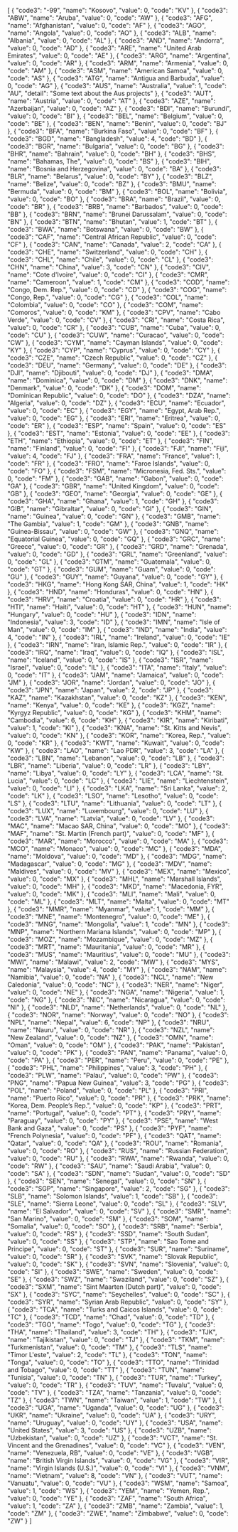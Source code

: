 [
	{
		"code3": "-99",
		"name": "Kosovo",
		"value": 0,
		"code": "KV"
	},
	{
		"code3": "ABW",
		"name": "Aruba",
		"value": 0,
		"code": "AW"
	},
	{
		"code3": "AFG",
		"name": "Afghanistan",
		"value": 0,
		"code": "AF"
	},
	{
		"code3": "AGO",
		"name": "Angola",
		"value": 0,
		"code": "AO"
	},
	{
		"code3": "ALB",
		"name": "Albania",
		"value": 0,
		"code": "AL"
	},
	{
		"code3": "AND",
		"name": "Andorra",
		"value": 0,
		"code": "AD"
	},
	{
		"code3": "ARE",
		"name": "United Arab Emirates",
		"value": 0,
		"code": "AE"
	},
	{
		"code3": "ARG",
		"name": "Argentina",
		"value": 0,
		"code": "AR"
	},
	{
		"code3": "ARM",
		"name": "Armenia",
		"value": 0,
		"code": "AM"
	},
	{
		"code3": "ASM",
		"name": "American Samoa",
		"value": 0,
		"code": "AS"
	},
	{
		"code3": "ATG",
		"name": "Antigua and Barbuda",
		"value": 0,
		"code": "AG"
	},
	{
		"code3": "AUS",
		"name": "Australia",
		"value": 1,
		"code": "AU",
		"detail": "Some text about the Aus projects"
	},
	{
		"code3": "AUT",
		"name": "Austria",
		"value": 0,
		"code": "AT"
	},
	{
		"code3": "AZE",
		"name": "Azerbaijan",
		"value": 0,
		"code": "AZ"
	},
	{
		"code3": "BDI",
		"name": "Burundi",
		"value": 0,
		"code": "BI"
	},
	{
		"code3": "BEL",
		"name": "Belgium",
		"value": 0,
		"code": "BE"
	},
	{
		"code3": "BEN",
		"name": "Benin",
		"value": 0,
		"code": "BJ"
	},
	{
		"code3": "BFA",
		"name": "Burkina Faso",
		"value": 0,
		"code": "BF"
	},
	{
		"code3": "BGD",
		"name": "Bangladesh",
		"value": 4,
		"code": "BD"
	},
	{
		"code3": "BGR",
		"name": "Bulgaria",
		"value": 0,
		"code": "BG"
	},
	{
		"code3": "BHR",
		"name": "Bahrain",
		"value": 0,
		"code": "BH"
	},
	{
		"code3": "BHS",
		"name": "Bahamas, The",
		"value": 0,
		"code": "BS"
	},
	{
		"code3": "BIH",
		"name": "Bosnia and Herzegovina",
		"value": 0,
		"code": "BA"
	},
	{
		"code3": "BLR",
		"name": "Belarus",
		"value": 0,
		"code": "BY"
	},
	{
		"code3": "BLZ",
		"name": "Belize",
		"value": 0,
		"code": "BZ"
	},
	{
		"code3": "BMU",
		"name": "Bermuda",
		"value": 0,
		"code": "BM"
	},
	{
		"code3": "BOL",
		"name": "Bolivia",
		"value": 0,
		"code": "BO"
	},
	{
		"code3": "BRA",
		"name": "Brazil",
		"value": 0,
		"code": "BR"
	},
	{
		"code3": "BRB",
		"name": "Barbados",
		"value": 0,
		"code": "BB"
	},
	{
		"code3": "BRN",
		"name": "Brunei Darussalam",
		"value": 0,
		"code": "BN"
	},
	{
		"code3": "BTN",
		"name": "Bhutan",
		"value": 1,
		"code": "BT"
	},
	{
		"code3": "BWA",
		"name": "Botswana",
		"value": 0,
		"code": "BW"
	},
	{
		"code3": "CAF",
		"name": "Central African Republic",
		"value": 0,
		"code": "CF"
	},
	{
		"code3": "CAN",
		"name": "Canada",
		"value": 2,
		"code": "CA"
	},
	{
		"code3": "CHE",
		"name": "Switzerland",
		"value": 0,
		"code": "CH"
	},
	{
		"code3": "CHL",
		"name": "Chile",
		"value": 0,
		"code": "CL"
	},
	{
		"code3": "CHN",
		"name": "China",
		"value": 3,
		"code": "CN"
	},
	{
		"code3": "CIV",
		"name": "Cote d'Ivoire",
		"value": 0,
		"code": "CI"
	},
	{
		"code3": "CMR",
		"name": "Cameroon",
		"value": 1,
		"code": "CM"
	},
	{
		"code3": "COD",
		"name": "Congo, Dem. Rep.",
		"value": 0,
		"code": "CD"
	},
	{
		"code3": "COG",
		"name": "Congo, Rep.",
		"value": 0,
		"code": "CG"
	},
	{
		"code3": "COL",
		"name": "Colombia",
		"value": 0,
		"code": "CO"
	},
	{
		"code3": "COM",
		"name": "Comoros",
		"value": 0,
		"code": "KM"
	},
	{
		"code3": "CPV",
		"name": "Cabo Verde",
		"value": 0,
		"code": "CV"
	},
	{
		"code3": "CRI",
		"name": "Costa Rica",
		"value": 0,
		"code": "CR"
	},
	{
		"code3": "CUB",
		"name": "Cuba",
		"value": 0,
		"code": "CU"
	},
	{
		"code3": "CUW",
		"name": "Curacao",
		"value": 0,
		"code": "CW"
	},
	{
		"code3": "CYM",
		"name": "Cayman Islands",
		"value": 0,
		"code": "KY"
	},
	{
		"code3": "CYP",
		"name": "Cyprus",
		"value": 0,
		"code": "CY"
	},
	{
		"code3": "CZE",
		"name": "Czech Republic",
		"value": 0,
		"code": "CZ"
	},
	{
		"code3": "DEU",
		"name": "Germany",
		"value": 0,
		"code": "DE"
	},
	{
		"code3": "DJI",
		"name": "Djibouti",
		"value": 0,
		"code": "DJ"
	},
	{
		"code3": "DMA",
		"name": "Dominica",
		"value": 0,
		"code": "DM"
	},
	{
		"code3": "DNK",
		"name": "Denmark",
		"value": 0,
		"code": "DK"
	},
	{
		"code3": "DOM",
		"name": "Dominican Republic",
		"value": 0,
		"code": "DO"
	},
	{
		"code3": "DZA",
		"name": "Algeria",
		"value": 0,
		"code": "DZ"
	},
	{
		"code3": "ECU",
		"name": "Ecuador",
		"value": 0,
		"code": "EC"
	},
	{
		"code3": "EGY",
		"name": "Egypt, Arab Rep.",
		"value": 0,
		"code": "EG"
	},
	{
		"code3": "ERI",
		"name": "Eritrea",
		"value": 0,
		"code": "ER"
	},
	{
		"code3": "ESP",
		"name": "Spain",
		"value": 0,
		"code": "ES"
	},
	{
		"code3": "EST",
		"name": "Estonia",
		"value": 0,
		"code": "EE"
	},
	{
		"code3": "ETH",
		"name": "Ethiopia",
		"value": 0,
		"code": "ET"
	},
	{
		"code3": "FIN",
		"name": "Finland",
		"value": 0,
		"code": "FI"
	},
	{
		"code3": "FJI",
		"name": "Fiji",
		"value": 4,
		"code": "FJ"
	},
	{
		"code3": "FRA",
		"name": "France",
		"value": 1,
		"code": "FR"
	},
	{
		"code3": "FRO",
		"name": "Faroe Islands",
		"value": 0,
		"code": "FO"
	},
	{
		"code3": "FSM",
		"name": "Micronesia, Fed. Sts.",
		"value": 0,
		"code": "FM"
	},
	{
		"code3": "GAB",
		"name": "Gabon",
		"value": 0,
		"code": "GA"
	},
	{
		"code3": "GBR",
		"name": "United Kingdom",
		"value": 0,
		"code": "GB"
	},
	{
		"code3": "GEO",
		"name": "Georgia",
		"value": 0,
		"code": "GE"
	},
	{
		"code3": "GHA",
		"name": "Ghana",
		"value": 1,
		"code": "GH"
	},
	{
		"code3": "GIB",
		"name": "Gibraltar",
		"value": 0,
		"code": "GI"
	},
	{
		"code3": "GIN",
		"name": "Guinea",
		"value": 0,
		"code": "GN"
	},
	{
		"code3": "GMB",
		"name": "The Gambia",
		"value": 1,
		"code": "GM"
	},
	{
		"code3": "GNB",
		"name": "Guinea-Bissau",
		"value": 0,
		"code": "GW"
	},
	{
		"code3": "GNQ",
		"name": "Equatorial Guinea",
		"value": 0,
		"code": "GQ"
	},
	{
		"code3": "GRC",
		"name": "Greece",
		"value": 0,
		"code": "GR"
	},
	{
		"code3": "GRD",
		"name": "Grenada",
		"value": 0,
		"code": "GD"
	},
	{
		"code3": "GRL",
		"name": "Greenland",
		"value": 0,
		"code": "GL"
	},
	{
		"code3": "GTM",
		"name": "Guatemala",
		"value": 0,
		"code": "GT"
	},
	{
		"code3": "GUM",
		"name": "Guam",
		"value": 0,
		"code": "GU"
	},
	{
		"code3": "GUY",
		"name": "Guyana",
		"value": 0,
		"code": "GY"
	},
	{
		"code3": "HKG",
		"name": "Hong Kong SAR, China",
		"value": 1,
		"code": "HK"
	},
	{
		"code3": "HND",
		"name": "Honduras",
		"value": 0,
		"code": "HN"
	},
	{
		"code3": "HRV",
		"name": "Croatia",
		"value": 0,
		"code": "HR"
	},
	{
		"code3": "HTI",
		"name": "Haiti",
		"value": 0,
		"code": "HT"
	},
	{
		"code3": "HUN",
		"name": "Hungary",
		"value": 0,
		"code": "HU"
	},
	{
		"code3": "IDN",
		"name": "Indonesia",
		"value": 3,
		"code": "ID"
	},
	{
		"code3": "IMN",
		"name": "Isle of Man",
		"value": 0,
		"code": "IM"
	},
	{
		"code3": "IND",
		"name": "India",
		"value": 4,
		"code": "IN"
	},
	{
		"code3": "IRL",
		"name": "Ireland",
		"value": 0,
		"code": "IE"
	},
	{
		"code3": "IRN",
		"name": "Iran, Islamic Rep.",
		"value": 0,
		"code": "IR"
	},
	{
		"code3": "IRQ",
		"name": "Iraq",
		"value": 0,
		"code": "IQ"
	},
	{
		"code3": "ISL",
		"name": "Iceland",
		"value": 0,
		"code": "IS"
	},
	{
		"code3": "ISR",
		"name": "Israel",
		"value": 0,
		"code": "IL"
	},
	{
		"code3": "ITA",
		"name": "Italy",
		"value": 0,
		"code": "IT"
	},
	{
		"code3": "JAM",
		"name": "Jamaica",
		"value": 0,
		"code": "JM"
	},
	{
		"code3": "JOR",
		"name": "Jordan",
		"value": 0,
		"code": "JO"
	},
	{
		"code3": "JPN",
		"name": "Japan",
		"value": 2,
		"code": "JP"
	},
	{
		"code3": "KAZ",
		"name": "Kazakhstan",
		"value": 0,
		"code": "KZ"
	},
	{
		"code3": "KEN",
		"name": "Kenya",
		"value": 0,
		"code": "KE"
	},
	{
		"code3": "KGZ",
		"name": "Kyrgyz Republic",
		"value": 0,
		"code": "KG"
	},
	{
		"code3": "KHM",
		"name": "Cambodia",
		"value": 6,
		"code": "KH"
	},
	{
		"code3": "KIR",
		"name": "Kiribati",
		"value": 1,
		"code": "KI"
	},
	{
		"code3": "KNA",
		"name": "St. Kitts and Nevis",
		"value": 0,
		"code": "KN"
	},
	{
		"code3": "KOR",
		"name": "Korea, Rep.",
		"value": 0,
		"code": "KR"
	},
	{
		"code3": "KWT",
		"name": "Kuwait",
		"value": 0,
		"code": "KW"
	},
	{
		"code3": "LAO",
		"name": "Lao PDR",
		"value": 3,
		"code": "LA"
	},
	{
		"code3": "LBN",
		"name": "Lebanon",
		"value": 0,
		"code": "LB"
	},
	{
		"code3": "LBR",
		"name": "Liberia",
		"value": 0,
		"code": "LR"
	},
	{
		"code3": "LBY",
		"name": "Libya",
		"value": 0,
		"code": "LY"
	},
	{
		"code3": "LCA",
		"name": "St. Lucia",
		"value": 0,
		"code": "LC"
	},
	{
		"code3": "LIE",
		"name": "Liechtenstein",
		"value": 0,
		"code": "LI"
	},
	{
		"code3": "LKA",
		"name": "Sri Lanka",
		"value": 2,
		"code": "LK"
	},
	{
		"code3": "LSO",
		"name": "Lesotho",
		"value": 0,
		"code": "LS"
	},
	{
		"code3": "LTU",
		"name": "Lithuania",
		"value": 0,
		"code": "LT"
	},
	{
		"code3": "LUX",
		"name": "Luxembourg",
		"value": 0,
		"code": "LU"
	},
	{
		"code3": "LVA",
		"name": "Latvia",
		"value": 0,
		"code": "LV"
	},
	{
		"code3": "MAC",
		"name": "Macao SAR, China",
		"value": 0,
		"code": "MO"
	},
	{
		"code3": "MAF",
		"name": "St. Martin (French part)",
		"value": 0,
		"code": "MF"
	},
	{
		"code3": "MAR",
		"name": "Morocco",
		"value": 0,
		"code": "MA"
	},
	{
		"code3": "MCO",
		"name": "Monaco",
		"value": 0,
		"code": "MC"
	},
	{
		"code3": "MDA",
		"name": "Moldova",
		"value": 0,
		"code": "MD"
	},
	{
		"code3": "MDG",
		"name": "Madagascar",
		"value": 0,
		"code": "MG"
	},
	{
		"code3": "MDV",
		"name": "Maldives",
		"value": 0,
		"code": "MV"
	},
	{
		"code3": "MEX",
		"name": "Mexico",
		"value": 0,
		"code": "MX"
	},
	{
		"code3": "MHL",
		"name": "Marshall Islands",
		"value": 0,
		"code": "MH"
	},
	{
		"code3": "MKD",
		"name": "Macedonia, FYR",
		"value": 0,
		"code": "MK"
	},
	{
		"code3": "MLI",
		"name": "Mali",
		"value": 0,
		"code": "ML"
	},
	{
		"code3": "MLT",
		"name": "Malta",
		"value": 0,
		"code": "MT"
	},
	{
		"code3": "MMR",
		"name": "Myanmar",
		"value": 1,
		"code": "MM"
	},
	{
		"code3": "MNE",
		"name": "Montenegro",
		"value": 0,
		"code": "ME"
	},
	{
		"code3": "MNG",
		"name": "Mongolia",
		"value": 1,
		"code": "MN"
	},
	{
		"code3": "MNP",
		"name": "Northern Mariana Islands",
		"value": 0,
		"code": "MP"
	},
	{
		"code3": "MOZ",
		"name": "Mozambique",
		"value": 0,
		"code": "MZ"
	},
	{
		"code3": "MRT",
		"name": "Mauritania",
		"value": 0,
		"code": "MR"
	},
	{
		"code3": "MUS",
		"name": "Mauritius",
		"value": 0,
		"code": "MU"
	},
	{
		"code3": "MWI",
		"name": "Malawi",
		"value": 2,
		"code": "MW"
	},
	{
		"code3": "MYS",
		"name": "Malaysia",
		"value": 4,
		"code": "MY"
	},
	{
		"code3": "NAM",
		"name": "Namibia",
		"value": 0,
		"code": "NA"
	},
	{
		"code3": "NCL",
		"name": "New Caledonia",
		"value": 0,
		"code": "NC"
	},
	{
		"code3": "NER",
		"name": "Niger",
		"value": 0,
		"code": "NE"
	},
	{
		"code3": "NGA",
		"name": "Nigeria",
		"value": 1,
		"code": "NG"
	},
	{
		"code3": "NIC",
		"name": "Nicaragua",
		"value": 0,
		"code": "NI"
	},
	{
		"code3": "NLD",
		"name": "Netherlands",
		"value": 0,
		"code": "NL"
	},
	{
		"code3": "NOR",
		"name": "Norway",
		"value": 0,
		"code": "NO"
	},
	{
		"code3": "NPL",
		"name": "Nepal",
		"value": 6,
		"code": "NP"
	},
	{
		"code3": "NRU",
		"name": "Nauru",
		"value": 0,
		"code": "NR"
	},
	{
		"code3": "NZL",
		"name": "New Zealand",
		"value": 0,
		"code": "NZ"
	},
	{
		"code3": "OMN",
		"name": "Oman",
		"value": 0,
		"code": "OM"
	},
	{
		"code3": "PAK",
		"name": "Pakistan",
		"value": 0,
		"code": "PK"
	},
	{
		"code3": "PAN",
		"name": "Panama",
		"value": 0,
		"code": "PA"
	},
	{
		"code3": "PER",
		"name": "Peru",
		"value": 0,
		"code": "PE"
	},
	{
		"code3": "PHL",
		"name": "Philippines",
		"value": 3,
		"code": "PH"
	},
	{
		"code3": "PLW",
		"name": "Palau",
		"value": 0,
		"code": "PW"
	},
	{
		"code3": "PNG",
		"name": "Papua New Guinea",
		"value": 3,
		"code": "PG"
	},
	{
		"code3": "POL",
		"name": "Poland",
		"value": 0,
		"code": "PL"
	},
	{
		"code3": "PRI",
		"name": "Puerto Rico",
		"value": 0,
		"code": "PR"
	},
	{
		"code3": "PRK",
		"name": "Korea, Dem. People’s Rep.",
		"value": 0,
		"code": "KP"
	},
	{
		"code3": "PRT",
		"name": "Portugal",
		"value": 0,
		"code": "PT"
	},
	{
		"code3": "PRY",
		"name": "Paraguay",
		"value": 0,
		"code": "PY"
	},
	{
		"code3": "PSE",
		"name": "West Bank and Gaza",
		"value": 0,
		"code": "PS"
	},
	{
		"code3": "PYF",
		"name": "French Polynesia",
		"value": 0,
		"code": "PF"
	},
	{
		"code3": "QAT",
		"name": "Qatar",
		"value": 0,
		"code": "QA"
	},
	{
		"code3": "ROU",
		"name": "Romania",
		"value": 0,
		"code": "RO"
	},
	{
		"code3": "RUS",
		"name": "Russian Federation",
		"value": 0,
		"code": "RU"
	},
	{
		"code3": "RWA",
		"name": "Rwanda",
		"value": 0,
		"code": "RW"
	},
	{
		"code3": "SAU",
		"name": "Saudi Arabia",
		"value": 0,
		"code": "SA"
	},
	{
		"code3": "SDN",
		"name": "Sudan",
		"value": 0,
		"code": "SD"
	},
	{
		"code3": "SEN",
		"name": "Senegal",
		"value": 0,
		"code": "SN"
	},
	{
		"code3": "SGP",
		"name": "Singapore",
		"value": 2,
		"code": "SG"
	},
	{
		"code3": "SLB",
		"name": "Solomon Islands",
		"value": 1,
		"code": "SB"
	},
	{
		"code3": "SLE",
		"name": "Sierra Leone",
		"value": 0,
		"code": "SL"
	},
	{
		"code3": "SLV",
		"name": "El Salvador",
		"value": 0,
		"code": "SV"
	},
	{
		"code3": "SMR",
		"name": "San Marino",
		"value": 0,
		"code": "SM"
	},
	{
		"code3": "SOM",
		"name": "Somalia",
		"value": 0,
		"code": "SO"
	},
	{
		"code3": "SRB",
		"name": "Serbia",
		"value": 0,
		"code": "RS"
	},
	{
		"code3": "SSD",
		"name": "South Sudan",
		"value": 0,
		"code": "SS"
	},
	{
		"code3": "STP",
		"name": "Sao Tome and Principe",
		"value": 0,
		"code": "ST"
	},
	{
		"code3": "SUR",
		"name": "Suriname",
		"value": 0,
		"code": "SR"
	},
	{
		"code3": "SVK",
		"name": "Slovak Republic",
		"value": 0,
		"code": "SK"
	},
	{
		"code3": "SVN",
		"name": "Slovenia",
		"value": 0,
		"code": "SI"
	},
	{
		"code3": "SWE",
		"name": "Sweden",
		"value": 0,
		"code": "SE"
	},
	{
		"code3": "SWZ",
		"name": "Swaziland",
		"value": 0,
		"code": "SZ"
	},
	{
		"code3": "SXM",
		"name": "Sint Maarten (Dutch part)",
		"value": 0,
		"code": "SX"
	},
	{
		"code3": "SYC",
		"name": "Seychelles",
		"value": 0,
		"code": "SC"
	},
	{
		"code3": "SYR",
		"name": "Syrian Arab Republic",
		"value": 0,
		"code": "SY"
	},
	{
		"code3": "TCA",
		"name": "Turks and Caicos Islands",
		"value": 0,
		"code": "TC"
	},
	{
		"code3": "TCD",
		"name": "Chad",
		"value": 0,
		"code": "TD"
	},
	{
		"code3": "TGO",
		"name": "Togo",
		"value": 0,
		"code": "TG"
	},
	{
		"code3": "THA",
		"name": "Thailand",
		"value": 3,
		"code": "TH"
	},
	{
		"code3": "TJK",
		"name": "Tajikistan",
		"value": 0,
		"code": "TJ"
	},
	{
		"code3": "TKM",
		"name": "Turkmenistan",
		"value": 0,
		"code": "TM"
	},
	{
		"code3": "TLS",
		"name": "Timor L'este",
		"value": 2,
		"code": "TL"
	},
	{
		"code3": "TON",
		"name": "Tonga",
		"value": 0,
		"code": "TO"
	},
	{
		"code3": "TTO",
		"name": "Trinidad and Tobago",
		"value": 0,
		"code": "TT"
	},
	{
		"code3": "TUN",
		"name": "Tunisia",
		"value": 0,
		"code": "TN"
	},
	{
		"code3": "TUR",
		"name": "Turkey",
		"value": 0,
		"code": "TR"
	},
	{
		"code3": "TUV",
		"name": "Tuvalu",
		"value": 0,
		"code": "TV"
	},
	{
		"code3": "TZA",
		"name": "Tanzania",
		"value": 0,
		"code": "TZ"
	},
	{
		"code3": "TWN",
		"name": "Taiwan",
		"value": 1,
		"code": "TW"
	},
	{
		"code3": "UGA",
		"name": "Uganda",
		"value": 0,
		"code": "UG"
	},
	{
		"code3": "UKR",
		"name": "Ukraine",
		"value": 0,
		"code": "UA"
	},
	{
		"code3": "URY",
		"name": "Uruguay",
		"value": 0,
		"code": "UY"
	},
	{
		"code3": "USA",
		"name": "United States",
		"value": 3,
		"code": "US"
	},
	{
		"code3": "UZB",
		"name": "Uzbekistan",
		"value": 0,
		"code": "UZ"
	},
	{
		"code3": "VCT",
		"name": "St. Vincent and the Grenadines",
		"value": 0,
		"code": "VC"
	},
	{
		"code3": "VEN",
		"name": "Venezuela, RB",
		"value": 0,
		"code": "VE"
	},
	{
		"code3": "VGB",
		"name": "British Virgin Islands",
		"value": 0,
		"code": "VG"
	},
	{
		"code3": "VIR",
		"name": "Virgin Islands (U.S.)",
		"value": 0,
		"code": "VI"
	},
	{
		"code3": "VNM",
		"name": "Vietnam",
		"value": 8,
		"code": "VN"
	},
	{
		"code3": "VUT",
		"name": "Vanuatu",
		"value": 0,
		"code": "VU"
	},
	{
		"code3": "WSM",
		"name": "Samoa",
		"value": 1,
		"code": "WS"
	},
	{
		"code3": "YEM",
		"name": "Yemen, Rep.",
		"value": 0,
		"code": "YE"
	},
	{
		"code3": "ZAF",
		"name": "South Africa",
		"value": 1,
		"code": "ZA"
	},
	{
		"code3": "ZMB",
		"name": "Zambia",
		"value": 1,
		"code": "ZM"
	},
	{
		"code3": "ZWE",
		"name": "Zimbabwe",
		"value": 0,
		"code": "ZW"
	}
]

